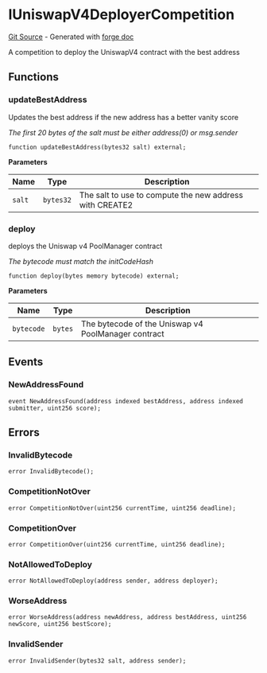 # IUniswapV4DeployerCompetition
[Git Source](https://github.com/uniswap/v4-periphery/blob/3f295d8435e4f776ea2daeb96ce1bc6d63f33fc7/src/interfaces/IUniswapV4DeployerCompetition.sol) - Generated with [forge doc](https://book.getfoundry.sh/reference/forge/forge-doc)

A competition to deploy the UniswapV4 contract with the best address


## Functions
### updateBestAddress

Updates the best address if the new address has a better vanity score

*The first 20 bytes of the salt must be either address(0) or msg.sender*


```solidity
function updateBestAddress(bytes32 salt) external;
```
**Parameters**

|Name|Type|Description|
|----|----|-----------|
|`salt`|`bytes32`|The salt to use to compute the new address with CREATE2|


### deploy

deploys the Uniswap v4 PoolManager contract

*The bytecode must match the initCodeHash*


```solidity
function deploy(bytes memory bytecode) external;
```
**Parameters**

|Name|Type|Description|
|----|----|-----------|
|`bytecode`|`bytes`|The bytecode of the Uniswap v4 PoolManager contract|


## Events
### NewAddressFound

```solidity
event NewAddressFound(address indexed bestAddress, address indexed submitter, uint256 score);
```

## Errors
### InvalidBytecode

```solidity
error InvalidBytecode();
```

### CompetitionNotOver

```solidity
error CompetitionNotOver(uint256 currentTime, uint256 deadline);
```

### CompetitionOver

```solidity
error CompetitionOver(uint256 currentTime, uint256 deadline);
```

### NotAllowedToDeploy

```solidity
error NotAllowedToDeploy(address sender, address deployer);
```

### WorseAddress

```solidity
error WorseAddress(address newAddress, address bestAddress, uint256 newScore, uint256 bestScore);
```

### InvalidSender

```solidity
error InvalidSender(bytes32 salt, address sender);
```


